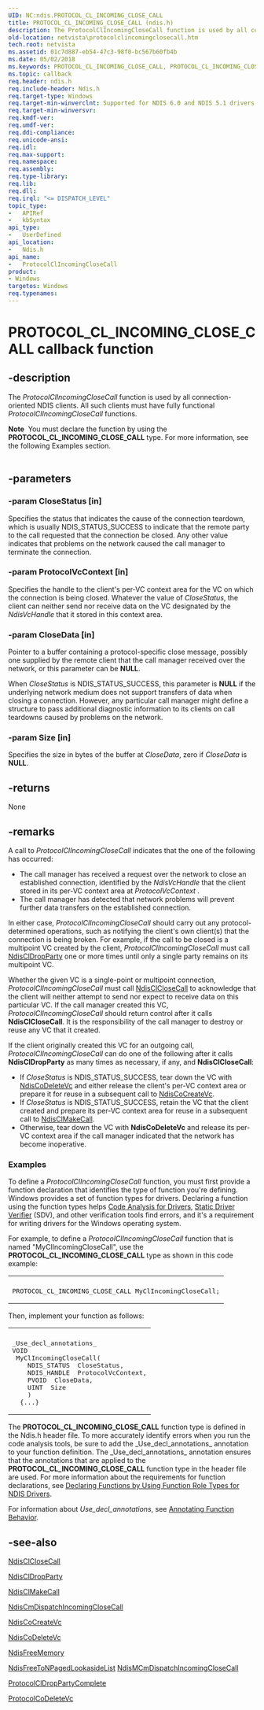 ```yaml
---
UID: NC:ndis.PROTOCOL_CL_INCOMING_CLOSE_CALL
title: PROTOCOL_CL_INCOMING_CLOSE_CALL (ndis.h)
description: The ProtocolClIncomingCloseCall function is used by all connection-oriented NDIS clients.
old-location: netvista\protocolclincomingclosecall.htm
tech.root: netvista
ms.assetid: 01c7d887-eb54-47c3-98f0-bc567b60fb4b
ms.date: 05/02/2018
ms.keywords: PROTOCOL_CL_INCOMING_CLOSE_CALL, PROTOCOL_CL_INCOMING_CLOSE_CALL callback, ProtocolClIncomingCloseCall, ProtocolClIncomingCloseCall callback function [Network Drivers Starting with Windows Vista], condis_client_ref_3c97fa3b-d9ae-4748-8812-9abc896a509a.xml, ndis/ProtocolClIncomingCloseCall, netvista.protocolclincomingclosecall
ms.topic: callback
req.header: ndis.h
req.include-header: Ndis.h
req.target-type: Windows
req.target-min-winverclnt: Supported for NDIS 6.0 and NDIS 5.1 drivers (see       ProtocolClIncomingCloseCall (NDIS 5.1)) in Windows Vista. Supported for NDIS 5.1 drivers (see       ProtocolClIncomingCloseCall (NDIS 5.1)) in Windows XP.
req.target-min-winversvr: 
req.kmdf-ver: 
req.umdf-ver: 
req.ddi-compliance: 
req.unicode-ansi: 
req.idl: 
req.max-support: 
req.namespace: 
req.assembly: 
req.type-library: 
req.lib: 
req.dll: 
req.irql: "<= DISPATCH_LEVEL"
topic_type:
-	APIRef
-	kbSyntax
api_type:
-	UserDefined
api_location:
-	Ndis.h
api_name:
-	ProtocolClIncomingCloseCall
product:
- Windows
targetos: Windows
req.typenames: 
---
```


# PROTOCOL_CL_INCOMING_CLOSE_CALL callback function


## -description


The 
  <i>ProtocolClIncomingCloseCall</i> function is used by all connection-oriented NDIS clients. All such
  clients must have fully functional 
  <i>ProtocolClIncomingCloseCall</i> functions.
<div class="alert"><b>Note</b>  You must declare the function by using the <b>PROTOCOL_CL_INCOMING_CLOSE_CALL</b> type.
   For more information, see the following Examples section.</div><div> </div>

## -parameters




### -param CloseStatus [in]

Specifies the status that indicates the cause of the connection teardown, which is usually
     NDIS_STATUS_SUCCESS to indicate that the remote party to the call requested that the connection be
     closed. Any other value indicates that problems on the network caused the call manager to terminate the
     connection.


### -param ProtocolVcContext [in]

Specifies the handle to the client's per-VC context area for the VC on which the connection is
     being closed. Whatever the value of 
     <i>CloseStatus</i>, the client can neither send nor receive data on the VC designated by the 
     <i>NdisVcHandle</i> that it stored in this context area.


### -param CloseData [in]

Pointer to a buffer containing a protocol-specific close message, possibly one supplied by the
     remote client that the call manager received over the network, or this parameter can be <b>NULL</b>. 
     

When 
     <i>CloseStatus</i> is NDIS_STATUS_SUCCESS, this parameter is <b>NULL</b> if the underlying network medium does
     not support transfers of data when closing a connection. However, any particular call manager might
     define a structure to pass additional diagnostic information to its clients on call teardowns caused by
     problems on the network.


### -param Size [in]

Specifies the size in bytes of the buffer at 
     <i>CloseData</i>, zero if 
     <i>CloseData</i> is <b>NULL</b>.


## -returns



None




## -remarks



A call to 
    <i>ProtocolClIncomingCloseCall</i> indicates that the one of the following has occurred:

<ul>
<li>
The call manager has received a request over the network to close an established connection,
      identified by the 
      <i>NdisVcHandle</i> that the client stored in its per-VC context area at 
      <i>ProtocolVcContext</i> .

</li>
<li>
The call manager has detected that network problems will prevent further data transfers on the
      established connection.

</li>
</ul>
In either case, 
    <i>ProtocolClIncomingCloseCall</i> should carry out any protocol-determined operations, such as notifying
    the client's own client(s) that the connection is being broken. For example, if the call to be closed is
    a multipoint VC created by the client, 
    <i>ProtocolClIncomingCloseCall</i> must call 
    <a href="https://msdn.microsoft.com/library/windows/hardware/ff561629">NdisClDropParty</a> one or more times until
    only a single party remains on its multipoint VC.

Whether the given VC is a single-point or multipoint connection, 
    <i>ProtocolClIncomingCloseCall</i> must call 
    <a href="https://msdn.microsoft.com/library/windows/hardware/ff561627">NdisClCloseCall</a> to acknowledge that the
    client will neither attempt to send nor expect to receive data on this particular VC. If the call manager
    created this VC, 
    <i>ProtocolClIncomingCloseCall</i> should return control after it calls 
    <b>NdisClCloseCall</b>. It is the responsibility of the call manager to destroy or reuse any VC that it
    created.

If the client originally created this VC for an outgoing call, 
    <i>ProtocolClIncomingCloseCall</i> can do one of the following after it calls 
    <b>NdisClDropParty</b> as many times as necessary, if any, and 
    <b>NdisClCloseCall</b>:

<ul>
<li>
If 
      <i>CloseStatus</i> is NDIS_STATUS_SUCCESS, tear down the VC with 
      <a href="https://msdn.microsoft.com/library/windows/hardware/ff561698">NdisCoDeleteVc</a> and either release the
      client's per-VC context area or prepare it for reuse in a subsequent call to 
      <a href="https://msdn.microsoft.com/library/windows/hardware/ff561696">NdisCoCreateVc</a>.

</li>
<li>
If 
      <i>CloseStatus</i> is NDIS_STATUS_SUCCESS, retain the VC that the client created and prepare its per-VC
      context area for reuse in a subsequent call to 
      <a href="https://msdn.microsoft.com/library/windows/hardware/ff561635">NdisClMakeCall</a>.

</li>
<li>
Otherwise, tear down the VC with 
      <b>NdisCoDeleteVc</b> and release its per-VC context area if the call manager indicated that the network
      has become inoperative.

</li>
</ul>
<h3><a id="Examples"></a><a id="examples"></a><a id="EXAMPLES"></a>Examples</h3>
To define a <i>ProtocolClIncomingCloseCall</i> function, you must first provide a function declaration that identifies the type of function you're defining. Windows provides a set of function types for drivers. Declaring a function using the function types helps <a href="https://msdn.microsoft.com/2F3549EF-B50F-455A-BDC7-1F67782B8DCA">Code Analysis for Drivers</a>, <a href="https://msdn.microsoft.com/74feeb16-387c-4796-987a-aff3fb79b556">Static Driver Verifier</a> (SDV), and other verification tools find errors, and it's a requirement for writing drivers for the Windows operating system.

For example, to define a <i>ProtocolClIncomingCloseCall</i> function that is named "MyClIncomingCloseCall", use the <b>PROTOCOL_CL_INCOMING_CLOSE_CALL</b> type as shown in this code example:

<div class="code"><span codelanguage=""><table>
<tr>
<th></th>
</tr>
<tr>
<td>
<pre>PROTOCOL_CL_INCOMING_CLOSE_CALL MyClIncomingCloseCall;</pre>
</td>
</tr>
</table></span></div>
Then, implement your function as follows:

<div class="code"><span codelanguage=""><table>
<tr>
<th></th>
</tr>
<tr>
<td>
<pre>_Use_decl_annotations_
VOID
 MyClIncomingCloseCall(
    NDIS_STATUS  CloseStatus,
    NDIS_HANDLE  ProtocolVcContext,
    PVOID  CloseData,
    UINT  Size
    )
  {...}</pre>
</td>
</tr>
</table></span></div>
The <b>PROTOCOL_CL_INCOMING_CLOSE_CALL</b> function type is defined in the Ndis.h header file. To more accurately identify errors when you run the code analysis tools, be sure to add the _Use_decl_annotations_ annotation to your function definition.  The _Use_decl_annotations_ annotation ensures that the annotations that are applied to the <b>PROTOCOL_CL_INCOMING_CLOSE_CALL</b> function type in the header file are used.  For more information about the requirements for function declarations, see <a href="https://msdn.microsoft.com/232c4272-0bf0-4a4e-9560-3bceeca8a3e3">Declaring Functions by Using Function Role Types for NDIS Drivers</a>.

For information about  _Use_decl_annotations_, see <a href="https://go.microsoft.com/fwlink/p/?linkid=286697">Annotating Function Behavior</a>. 




## -see-also




<a href="https://msdn.microsoft.com/library/windows/hardware/ff561627">NdisClCloseCall</a>



<a href="https://msdn.microsoft.com/library/windows/hardware/ff561629">NdisClDropParty</a>



<a href="https://msdn.microsoft.com/library/windows/hardware/ff561635">NdisClMakeCall</a>



<a href="https://msdn.microsoft.com/f0f1221d-3d95-4d4c-acd0-6bcd653241c4">
   NdisCmDispatchIncomingCloseCall</a>



<a href="https://msdn.microsoft.com/library/windows/hardware/ff561696">NdisCoCreateVc</a>



<a href="https://msdn.microsoft.com/library/windows/hardware/ff561698">NdisCoDeleteVc</a>



<a href="https://msdn.microsoft.com/library/windows/hardware/ff562577">NdisFreeMemory</a>



<a href="https://msdn.microsoft.com/2405a405-177a-420a-9628-a340e0d0acb3">
   NdisFreeToNPagedLookasideList</a>



<a href="https://msdn.microsoft.com/843050e1-a1ec-4313-b527-529c4ff6ca07">
   NdisMCmDispatchIncomingCloseCall</a>



<a href="https://msdn.microsoft.com/c916f379-393c-41d7-ab30-2f3181c3ada6">ProtocolClDropPartyComplete</a>



<a href="https://msdn.microsoft.com/d761270f-bf77-441e-834c-9ac7fb3d350f">ProtocolCoDeleteVc</a>
 

 

